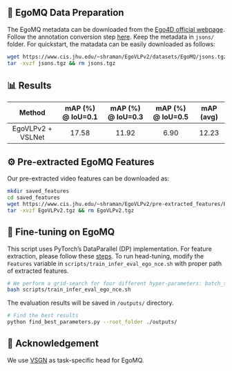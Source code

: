 ## 📝 EgoMQ Data Preparation

The EgoMQ metadata can be downloaded from the [Ego4D official webpage](https://ego4d-data.org/). Follow the annotation conversion step [here](https://github.com/EGO4D/episodic-memory/tree/main/MQ#annotation-conversion). Keep the metadata in `jsons/` folder.
For quickstart, the matadata can be easily downloaded as follows:

```bash
wget https://www.cis.jhu.edu/~shraman/EgoVLPv2/datasets/EgoMQ/jsons.tgz
tar -xvzf jsons.tgz && rm jsons.tgz
```

## 📊 Results

| Method | mAP (%) @ IoU=0.1 | mAP (%) @ IoU=0.3 | mAP (%) @ IoU=0.5 | mAP (avg) | 
| :----: | :-----: | :--------: | :---------: | :------: | 
| EgoVLPv2 + VSLNet | 17.58 | 11.92 | 6.90 | 12.23 |
 

## ⚙️ Pre-extracted EgoMQ Features

Our pre-extracted video features can be downloaded as: 
```bash
mkdir saved_features 
cd saved_features
wget https://www.cis.jhu.edu/~shraman/EgoVLPv2/pre-extracted_features/EgoMQ/EgoVLPv2.tgz
tar -xvzf EgoVLPv2.tgz && rm EgoVLPv2.tgz
```

## 🎯 Fine-tuning on EgoMQ
This script uses PyTorch’s DataParallel (DP) implementation. For feature extraction, please follow these [steps](https://github.com/ShramanPramanick/EgoVLPv2/tree/main/EgoVLPv2#%EF%B8%8F-feature-extraction-on-egomq). To run head-tuning, modify the `Features` variable in `scripts/train_infer_eval_ego_nce.sh` with proper path of extracted features. 

```bash
# We perform a grid-search for four different hyper-parameters: batch_size, learning_rate, step_size, and step_gamma.
bash scripts/train_infer_eval_ego_nce.sh
```
The evaluation results will be saved in `/outputs/` directory. 
```bash
# Find the best results
python find_best_parameters.py --root_folder ./outputs/
```

## 🙏 Acknowledgement
We use [VSGN](https://arxiv.org/abs/2011.14598) as task-specific head for EgoMQ. 
